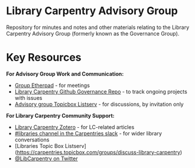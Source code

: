 # Library Carpentry Advisory Group
Repository for minutes and notes and other materials relating to the Library Carpentry Advisory Group (formerly known as the Governance Group).

# Key Resources

**For Advisory Group Work and Communication:**
- [Group Etherpad](https://pad.carpentries.org/lc-advisory-group) - for meetings
- [Library Carpentry Github Governance Repo](https://github.com/LibraryCarpentry/governance/issues) - to track ongoing projects with issues
- [Advisory group Topicbox Listserv](https://carpentries.topicbox.com/groups/library-advisory-group ) - for discussions, by invitation only

**For Library Carpentry Community Support:**
- [Library Carpentry Zotero](https://www.zotero.org/groups/2540224/librarycarpentry ) - for LC-related articles
- [#libraries channel in the Carpentries slack](https://swc-slack-invite.herokuapp.com/) - for wider library conversations
- [Libraries Topic Box Listserv] (https://carpentries.topicbox.com/groups/discuss-library-carpentry)  
- [@LibCarpentry on Twitter](https://twitter.com/LibCarpentry) 
